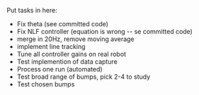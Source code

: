 Put tasks in here:
 - Fix theta (see committed code)
 - Fix NLF controller (equation is wrong -- se committed code)
 - merge in 20Hz, remove moving average
 - implement line tracking
 - Tune all controller gains on real robot
 - Test implemention of data capture
 - Process one run (automated)
 - Test broad range of bumps, pick 2-4 to study
 - Test chosen bumps
